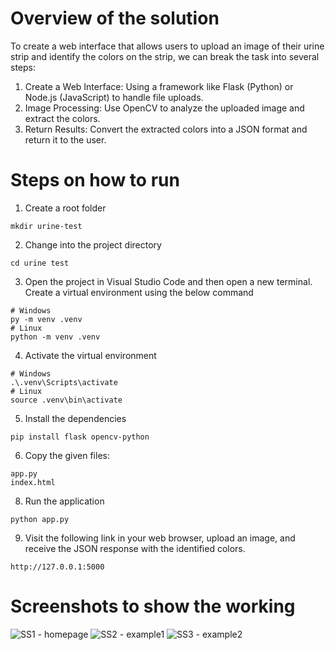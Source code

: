 # Overview of the solution  
To create a web interface that allows users to upload an image of their urine strip and identify the colors on the strip, we can break the task into several steps:

1) Create a Web Interface: Using a framework like Flask (Python) or Node.js (JavaScript) to handle file uploads.
2) Image Processing: Use OpenCV to analyze the uploaded image and extract the colors.
3) Return Results: Convert the extracted colors into a JSON format and return it to the user. 
    
   
# Steps on how to run  
1)  Create a root folder  
```
mkdir urine-test
```  
2) Change into the project directory
```
cd urine test
```
3) Open the project in Visual Studio Code and then open a new terminal. Create a virtual environment using the below command
```
# Windows
py -m venv .venv
# Linux
python -m venv .venv
```
4) Activate the virtual environment
```
# Windows
.\.venv\Scripts\activate
# Linux
source .venv\bin\activate
```
5) Install the dependencies
```
pip install flask opencv-python
```  
6) Copy the given files: 
```
app.py
index.html
```  
8) Run the application
```
python app.py
```
9) Visit the following link in your web browser, upload an image, and receive the JSON response with the identified colors.
```
http://127.0.0.1:5000
```


#     Screenshots to show the working
![SS1 - homepage](https://res.cloudinary.com/dkddubkcn/image/upload/v1720258742/Screenshot_275_qujzun.png)
![SS2 - example1](https://res.cloudinary.com/dkddubkcn/image/upload/v1720258742/Screenshot_276_e5j89o.png)
![SS3 - example2](https://res.cloudinary.com/dkddubkcn/image/upload/v1720258742/Screenshot_277_giztvv.png)
